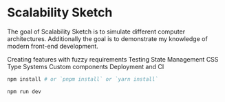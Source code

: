 
# Scalability Sketch

The goal of Scalability Sketch is to simulate different computer architectures. Additionally the goal is to demonstrate my knowledge of modern front-end development.



Creating features with fuzzy requirements
Testing
State Management
CSS
Type Systems
Custom components
Deployment and CI



```bash
npm install # or `pnpm install` or `yarn install`
```
```bash
npm run dev
```

